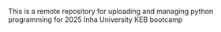 This is a remote repository for uploading and managing python programming for 2025 Inha University KEB bootcamp
